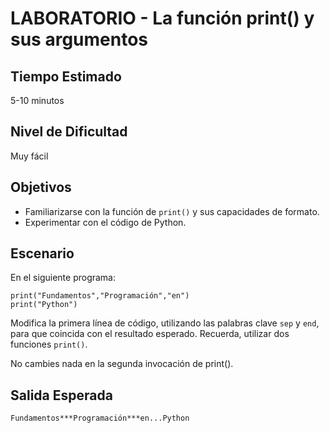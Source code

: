 # LABORATORIO - La función print() y sus argumentos

## Tiempo Estimado

5-10 minutos

## Nivel de Dificultad

Muy fácil

## Objetivos

* Familiarizarse con la función de `print()` y sus capacidades de formato.
* Experimentar con el código de Python.

## Escenario

En el siguiente programa:

```
print("Fundamentos","Programación","en")
print("Python")
```

Modifica la primera línea de código, utilizando las palabras clave `sep` y `end`, para que coincida con el resultado esperado. Recuerda, utilizar dos funciones `print()`.

No cambies nada en la segunda invocación de print().

## Salida Esperada

```
Fundamentos***Programación***en...Python
```

